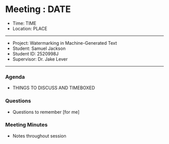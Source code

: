 # Meeting : DATE

* Time: TIME
* Location: PLACE
----------

* Project: Watermarking in Machine-Generated Text
* Student: Samuel Jackson
* Student ID: 2520998J
* Supervisor: Dr. Jake Lever
----------

### Agenda

- THINGS TO DISCUSS AND TIMEBOXED

### Questions

- Questions to remember [for me]

### Meeting Minutes

- Notes throughout session




